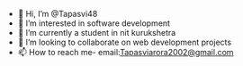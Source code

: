 - 👋 Hi, I’m @Tapasvi48
- 👀 I’m interested in software development
- 🌱 I’m currently a student in nit kurukshetra
- 💞️ I’m looking to collaborate on web development projects
- 📫 How to reach me-   email:Tapasviarora2002@gmail.com

<!---
Tapasvi48/Tapasvi48 is a ✨ special ✨ repository because its `README.md` (this file) appears on your GitHub profile.
You can click the Preview link to take a look at your changes.
--->
